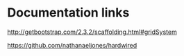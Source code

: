 # Documentation links




http://getbootstrap.com/2.3.2/scaffolding.html#gridSystem


https://github.com/nathanaeljones/hardwired